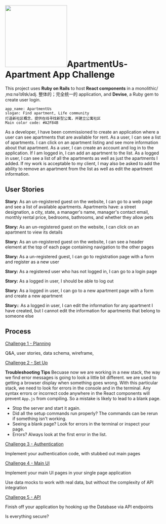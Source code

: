 # <img src="https://github.com/yanxu2021/ApartmentUs/blob/main/img/%23A2F84B.JPG" width="200" />ApartmentUs-Apartment App Challenge

This project uses **Ruby on Rails** to host **React components** in a monolithic/ˌmɑːnəˈlɪθɪk/adj. 整体的；完全统一的 application, and **Devise**, a Ruby gem to create user login.
```
app_name: ApartmentUs
slogan: Find apartment, Life community
打造新社区概念，提供在线寻找新型公寓，并建立公寓社区
Main color code: #A2F84B
```
As a developer, I have been commissioned to create an application where a user can see apartments that are available for rent. As a user, I can see a list of apartments. I can click on an apartment listing and see more information about that apartment. As a user, I can create an account and log in to the application. If I am logged in, I can add an apartment to the list. As a logged in user, I can see a list of all the apartments as well as just the apartments I added. If my work is acceptable to my client, I may also be asked to add the ability to remove an apartment from the list as well as edit the apartment information.

## User Stories
**Story:** As an un-registered guest on the website, I can go to a web page and see a list of available apartments. Apartments have: a street designation, a city, state, a manager's name, manager's contact email, monthly rental price, bedrooms, bathrooms, and whether they allow pets

**Story:** As an un-registered guest on the website, I can click on an apartment to view its details

**Story:** As an un-registered guest on the website, I can see a header element at the top of each page containing navigation to the other pages

**Story:** As a un-registered guest, I can go to registration page with a form and register as a new user

**Story:** As a registered user who has not logged in, I can go to a login page

**Story:** As a logged in user, I should be able to log out

**Story:** As a logged in user, I can go to a new apartment page with a form and create a new apartment

**Story:**: As a logged in user, I can edit the information for any apartment I have created, but I cannot edit the information for apartments that belong to someone else

## Process

[ Challenge 1 - Planning ](https://github.com/yanxu2021/ApartmentUs/blob/main/Challenge%201%20-%20Planning.md)

Q&A, user stories, data schema, wireframe, 

[ Challenge 2 - Set Up ](https://github.com/yanxu2021/ApartmentUs/blob/main/Challenge%202%20-%20Set%20Up.md)

**Troubleshooting Tips** Becuase now we are working in a new stack, the way we find error messages is going to look a little bit different. we are used to getting a browser display when something goes wrong. With this particular stack, we need to look for errors in the console and in the terminal. Any syntax errors or incorrect code anywhere in the React components will prevent `App.js` from compiling. So a mistake is likely to lead to a blank page.
- Stop the server and start it again.
- Did all the setup commands run properly? The commands can be rerun if something isn't working.
- Seeing a blank page? Look for errors in the terminal or inspect your page.
- Errors? Always look at the first error in the list.

[ Challenge 3 - Authentication ](https://github.com/yanxu2021/ApartmentUs/blob/main/Challenge%203%20-%20Authentication.md)

Implement your authentication code, with stubbed out main pages

[ Challenge 4 - Main UI ](https://github.com/yanxu2021/ApartmentUs/blob/main/Challenge%204%20-%20Main%20UI.md)

Implement your main UI pages in your single page application

Use data mocks to work with real data, but without the complexity of API integration

[ Challenge 5 - API ](https://github.com/yanxu2021/ApartmentUs/blob/main/Challenge%205%20-%20API.md)

Finish off your application by hooking up the Database via API endpoints

Is everything secure?
